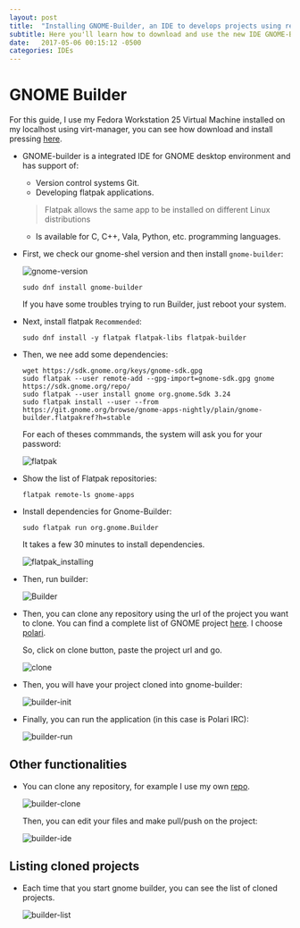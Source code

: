 ```yaml
---
layout: post
title:  "Installing GNOME-Builder, an IDE to develops projects using remote repositories."
subtitle: Here you'll learn how to download and use the new IDE GNOME-Builder to clone, modify and solve bugs for the GNOME community.
date:   2017-05-06 00:15:12 -0500
categories: IDEs
---
```

# GNOME Builder

For this guide, I use my Fedora Workstation 25 Virtual Machine installed on my localhost using virt-manager, you can see how download and install pressing [here][vm-url].

* GNOME-builder is a integrated IDE for GNOME desktop environment and has support of:
  * Version control systems Git.  
  * Developing flatpak applications.  
  > Flatpak allows the same app to be installed on different Linux distributions
  * Is available for C, C++, Vala, Python, etc. programming languages.

* First, we check our gnome-shel version and then install `gnome-builder`:

  ![gnome-version][gnomeversion]

      sudo dnf install gnome-builder

  If you have some troubles trying to run Builder, just reboot your system.

* Next, install flatpak `Recommended`:

      sudo dnf install -y flatpak flatpak-libs flatpak-builder

* Then, we nee add some dependencies:

      wget https://sdk.gnome.org/keys/gnome-sdk.gpg
      sudo flatpak --user remote-add --gpg-import=gnome-sdk.gpg gnome https://sdk.gnome.org/repo/
      sudo flatpak --user install gnome org.gnome.Sdk 3.24
      sudo flatpak install --user --from https://git.gnome.org/browse/gnome-apps-nightly/plain/gnome-builder.flatpakref?h=stable

  For each of theses commmands, the system will ask you for your password:

  ![flatpak][flatpak_url]

* Show the list of Flatpak repositories:

      flatpak remote-ls gnome-apps

* Install dependencies for Gnome-Builder:

      sudo flatpak run org.gnome.Builder

  It takes a few 30 minutes to install dependencies.

  ![flatpak_installing][fpk_install]

* Then, run builder:

  ![Builder][GNOME-builder]

* Then, you can clone any repository using the url of the project you want to clone. You can find a complete list of GNOME project [here][project-list]. I choose [polari](https://git.gnome.org/browse/polari/).  

  So, click on clone button, paste the project url and go.

  ![clone][clonebutton]

* Then, you will have your project cloned into gnome-builder:

  ![builder-init][gnome-builder-init]

* Finally, you can run the application (in this case is Polari IRC):

  ![builder-run][gnome-builder-run]

## Other functionalities

* You can clone any repository, for example I use my own [repo][repo-url].

  ![builder-clone][builderClone]

  Then, you can edit your files and make pull/push on the project:
  
  ![builder-ide][builderIDE]

## Listing cloned projects

* Each time that you start gnome builder, you can see the list of cloned projects.

  ![builder-list][builderList]

[builderList]:        /assets/IDEs/GNOME-Builder/gnome-builder-list.png
[builderIDE]:         /assets/IDEs/GNOME-Builder/gnome-builder-own-repo.png
[builderClone]:       /assets/IDEs/GNOME-Builder/gnome-builder-clone.png
[repo-url]:           https://github.com/Jenazad/developConfig/
[gnome-builder-init]: /assets/IDEs/GNOME-Builder/gnome-builder-init.png
[gnome-builder-run]:  /assets/IDEs/GNOME-Builder/gnome-builder-run.png
[fpk_install]:        /assets/IDEs/GNOME-Builder/flatpak_installing.png
[vm-url]:             /virtual-machines/Using-Virt-Manager-Tool
[flatpak_url]:        /assets/IDEs/GNOME-Builder/flatpak_exe.png
[clonebutton]:        /assets/IDEs/GNOME-Builder/gnome-builder-polari.png
[project-list]:       https://git.gnome.org/browse/
[gnomeversion]:       /assets/graphicalShell/GNOME/gnome-version.png
[GNOME-builder]:      /assets/IDEs/GNOME-Builder/gnome-builder.png
